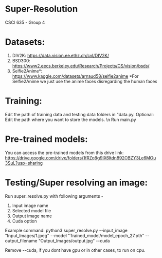   # Super-Resolution
CSCI 635 - Group 4

# Datasets:
  1. DIV2K: https://data.vision.ee.ethz.ch/cvl/DIV2K/
  2. BSD300: https://www2.eecs.berkeley.edu/Research/Projects/CS/vision/bsds/
  3. Selfie2Anime*: https://www.kaggle.com/datasets/arnaud58/selfie2anime
     *For Selfie2Anime we just use the anime faces disregarding the human faces

# Training:
Edit the path of training data and testing data folders in "data.py.
Optional: Edit the path where you want to store the models.
\n Run main.py

# Pre-trained models:
You can access the pre-trained models from this drive link: https://drive.google.com/drive/folders/1fRZq8g9IX6ltdn892OBZY3Le6MOu3SuL?usp=sharing

# Testing/Super resolving an image: 
Run super_resolve.py with following arguments -  
  1. Input image name
  2. Selected model file
  3. Output image name
  4. Cuda option

Example command: python3 super_resolve.py --input_image "Input_Images/1.jpeg" --model "Trained_model/model_epoch_27.pth" --output_filename "Output_Images/output.jpg" --cuda 

Remove --cuda, if you dont have gpu or in other cases, to run on cpu. 
